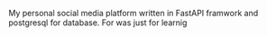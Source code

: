 My personal social media platform written in FastAPI framwork and postgresql for database. For was just for learnig
